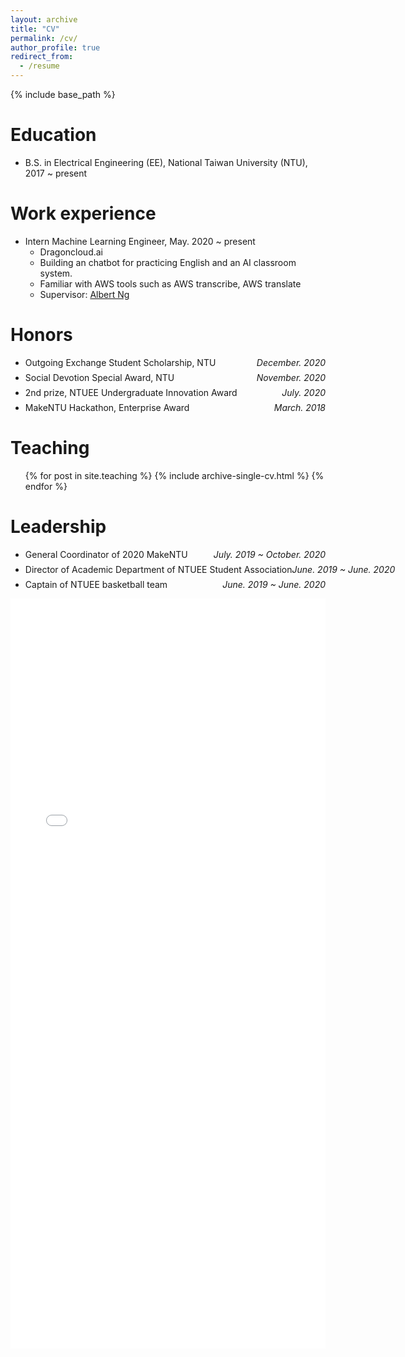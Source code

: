 ```yaml
---
layout: archive
title: "CV"
permalink: /cv/
author_profile: true
redirect_from:
  - /resume
---
```


{% include base_path %}

Education
======
* B.S. in Electrical Engineering (EE), National Taiwan University (NTU), 2017 ~ present

Work experience
======
* Intern Machine Learning Engineer, May. 2020 ~ present
  * Dragoncloud.ai
  * Building an chatbot for practicing English and an AI classroom system.
  * Familiar with AWS tools such as AWS transcribe, AWS translate
  * Supervisor: [Albert Ng](https://www.linkedin.com/in/albert-ng-3b683a29/)



Honors
======

- <p style="display: flex; flex-direction: row; justify-content: space-between; margin: 0 0 0.5em;"><span style="flex: 0 0 auto">Outgoing Exchange Student Scholarship, NTU</span> <span style="flex:  0 0 auto"><i>December. 2020</i></span></p>

- <p style="display: flex; flex-direction: row; justify-content: space-between; margin: 0 0 0.5em;"><span style="flex: 0 0 auto">Social Devotion Special Award, NTU</span> <span style="flex:  0 0 auto"><i>November. 2020</i></span></p>
- <p style="display: flex; flex-direction: row; justify-content: space-between; margin: 0 0 0.5em;"><span style="flex: 0 0 auto">2nd prize, NTUEE Undergraduate Innovation Award</span> <span style="flex:  0 0 auto"><i>July. 2020</i></span></p>
- <p style="display: flex; flex-direction: row; justify-content: space-between; margin: 0 0 0.5em;"><span style="flex: 0 0 auto">MakeNTU Hackathon, Enterprise Award</span> <span style="flex:  0 0 auto"><i>March. 2018</i></span></p>




Teaching
======
  <ul>{% for post in site.teaching %}
    {% include archive-single-cv.html %}
  {% endfor %}</ul>

Leadership
======
- <p style="display: flex; flex-direction: row; justify-content: space-between; margin: 0 0 0.5em;"><span style="flex: 0 0 auto">General Coordinator of 2020 MakeNTU</span> <span style="flex:  0 0 auto"><i>July. 2019 ~ October. 2020</i></span></p>
- <p style="display: flex; flex-direction: row; justify-content: space-between; margin: 0 0 0.5em;"><span style="flex: 0 0 auto">Director of Academic Department of NTUEE Student Association</span> <span style="flex:  0 0 auto"><i>June. 2019 ~ June. 2020</i></span></p>
- <p style="display: flex; flex-direction: row; justify-content: space-between; margin: 0 0 0.5em;"><span style="flex: 0 0 auto">Captain of NTUEE basketball team</span> <span style="flex:  0 0 auto"><i>June. 2019 ~ June. 2020</i></span></p> 

<iframe id="iframepdf" src="/files/cv.pdf" width="100%" height="1200" style="border:none;" scrolling="no"></iframe>
